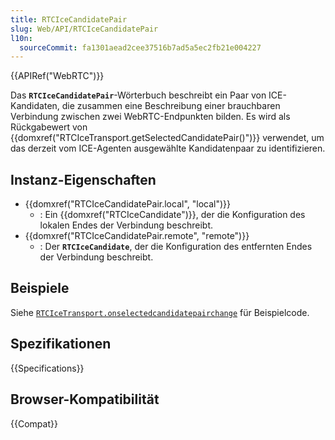 ```yaml
---
title: RTCIceCandidatePair
slug: Web/API/RTCIceCandidatePair
l10n:
  sourceCommit: fa1301aead2cee37516b7ad5a5ec2fb21e004227
---
```


{{APIRef("WebRTC")}}

Das **`RTCIceCandidatePair`**-Wörterbuch beschreibt ein Paar von ICE-Kandidaten, die zusammen eine Beschreibung einer brauchbaren Verbindung zwischen zwei WebRTC-Endpunkten bilden. Es wird als Rückgabewert von {{domxref("RTCIceTransport.getSelectedCandidatePair()")}} verwendet, um das derzeit vom ICE-Agenten ausgewählte Kandidatenpaar zu identifizieren.

## Instanz-Eigenschaften

- {{domxref("RTCIceCandidatePair.local", "local")}}
  - : Ein {{domxref("RTCIceCandidate")}}, der die Konfiguration des lokalen Endes der Verbindung beschreibt.
- {{domxref("RTCIceCandidatePair.remote", "remote")}}
  - : Der **`RTCIceCandidate`**, der die Konfiguration des entfernten Endes der Verbindung beschreibt.

## Beispiele

Siehe [`RTCIceTransport.onselectedcandidatepairchange`](/de/docs/Web/API/RTCIceTransport/selectedcandidatepairchange_event#examples) für Beispielcode.

## Spezifikationen

{{Specifications}}

## Browser-Kompatibilität

{{Compat}}
